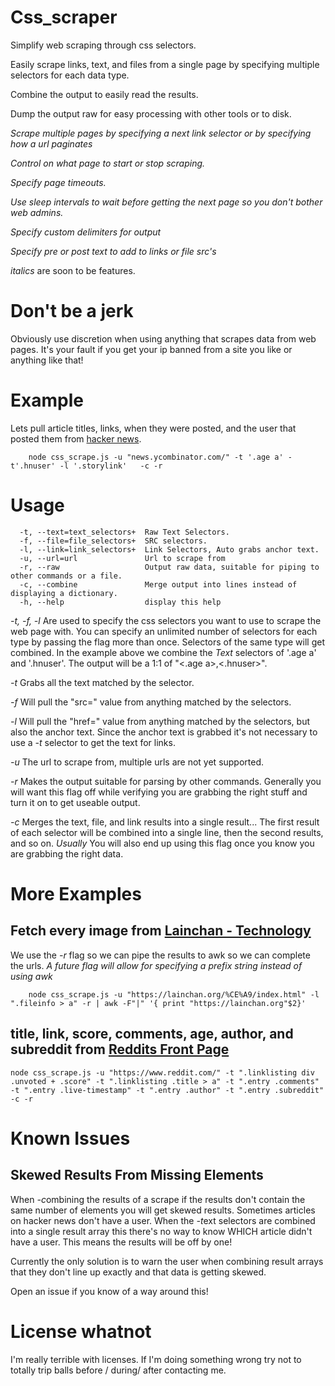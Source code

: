 # Css_scraper
Simplify web scraping through css selectors.

Easily scrape links, text, and files from a single page by specifying multiple selectors for each data type.

Combine the output to easily read the results.

Dump the output raw for easy processing with other tools or to disk.

_Scrape multiple pages by specifying a next link selector or by specifying how a url paginates_

_Control on what page to start or stop scraping._

_Specify page timeouts._

_Use sleep intervals to wait before getting the next page so you don't bother web admins._

_Specify custom delimiters for output_

_Specify pre or post text to add to links or file src's_

_italics_ are soon to be features.

# Don't be a jerk 

Obviously use discretion when using anything that scrapes data from web pages.
It's your fault if you get your ip banned from a site you like or anything like that!

# Example

Lets pull article titles, links, when they were posted, and the user that posted them from [hacker news](news.ycombinator.com).

```
    node css_scrape.js -u "news.ycombinator.com/" -t '.age a' -t'.hnuser' -l '.storylink'   -c -r
```

# Usage
```
  -t, --text=text_selectors+  Raw Text Selectors.
  -f, --file=file_selectors+  SRC selectors.
  -l, --link=link_selectors+  Link Selectors, Auto grabs anchor text.
  -u, --url=url               Url to scrape from
  -r, --raw                   Output raw data, suitable for piping to other commands or a file.
  -c, --combine               Merge output into lines instead of displaying a dictionary.
  -h, --help                  display this help
```

*-t, -f, -l* Are used to specify the css selectors you want to use to scrape the web page with.  You can specify an unlimited number of selectors for each type by passing the flag more than once.
Selectors of the same type will get combined.  In the example above we combine the *Text* selectors of '.age a' and '.hnuser'.  The output will be a 1:1 of "<.age a>,<.hnuser>".

*-t* Grabs all the text matched by the selector.

*-f* Will pull the "src=" value from anything matched by the selectors.

*-l* Will pull the "href=" value from anything matched by the selectors, but also the anchor text.
Since the anchor text is grabbed it's not necessary to use a *-t* selector to get the text for links.

*-u* The url to scrape from, multiple urls are not yet supported.

*-r* Makes the output suitable for parsing by other commands.  Generally you will want this flag off while verifying you are grabbing the right stuff and turn it on to get useable output.

*-c* Merges the text, file, and link results into a single result... The first result of each selector will be combined into a single line, then the second results, and so on.  _Usually_ You will also end up using this flag once you know you are grabbing the right data.


# More Examples

## Fetch every image from [Lainchan - Technology](https://lainchan.org/%CE%A9/index.html)

We use the *-r* flag so we can pipe the results to awk so we can complete the urls.
_A future flag will allow for specifying a prefix string instead of using awk_
```
    node css_scrape.js -u "https://lainchan.org/%CE%A9/index.html" -l ".fileinfo > a" -r | awk -F"|" '{ print "https://lainchan.org"$2}'
```

##  title, link, score, comments, age, author, and subreddit from [Reddits Front Page](https://www.reddit.com/)

```
node css_scrape.js -u "https://www.reddit.com/" -t ".linklisting div .unvoted + .score" -t ".linklisting .title > a" -t ".entry .comments" -t ".entry .live-timestamp" -t ".entry .author" -t ".entry .subreddit" -c -r
```

# Known Issues
## Skewed Results From Missing Elements
When *-c*ombining the results of a scrape if the results don't contain the same number of elements you will get skewed results.
Sometimes articles on hacker news don't have a user.  When the *-t*ext selectors are combined into a single result array this there's no way to know WHICH article didn't have a user.
This means the results will be off by one!

Currently the only solution is to warn the user when combining result arrays that they don't line up exactly and that data is getting skewed.

Open an issue if you know of a way around this!




# License whatnot #
I'm really terrible with licenses.  If I'm doing something wrong try not to totally trip balls before / during/ after contacting me.